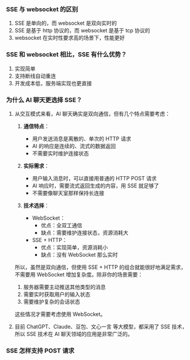 ### SSE 与 websocket 的区别

1. SSE 是单向的，而 websocket 是双向实时的
2. SSE 是基于 http 协议的，而 websocket 是基于 tcp 协议的
3. websocket 在实时性要求高的场景下，性能更好

### SSE 和 websocket 相比，SSE 有什么优势？

1. 实现简单
2. 支持断线自动重连
3. 开发成本低，服务端实现也更直接

### 为什么 AI 聊天更选择 SSE？

1. 从交互模式来看，AI 聊天确实是双向通信，但有几个特点需要考虑：

   1. **通信特点**：

      - 用户发送消息是离散的、单次的 HTTP 请求
      - AI 的响应是连续的、流式的数据返回
      - 不需要实时维护连接状态

   2. **实际需求**：

      - 用户输入消息时，可以直接用普通的 HTTP POST 请求
      - AI 响应时，需要流式返回生成的内容，用 SSE 就足够了
      - 不需要像聊天室那样保持长连接

   3. **技术选择**：
      - WebSocket：
        - 优点：全双工通信
        - 缺点：需要维护连接状态，资源消耗大
      - SSE + HTTP：
        - 优点：实现简单，资源消耗小
        - 缺点：没有 WebSocket 那么实时

   所以，虽然是双向通信，但使用 SSE + HTTP 的组合就能很好地满足需求，不需要用 WebSocket 增加复杂度。除非你的场景需要：

   1. 服务器需要主动推送其他类型的消息
   2. 需要实时获取用户的输入状态
   3. 需要维护复杂的会话状态

   这些情况才需要考虑使用 WebSocket。

2. 目前 ChatGPT、Claude、豆包、文心一言 等大模型，都采用了 SSE 技术，所以 SSE 技术在 AI 聊天领域的应用是非常广泛的。

### SSE 怎样支持 POST 请求
